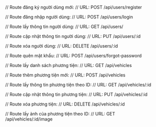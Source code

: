 
// Route đăng ký người dùng mới: 
// URL: POST /api/users/register

// Route đăng nhập người dùng: 
// URL: POST /api/users/login

// Route lấy thông tin người dùng: 
// URL: GET /api/users/

// Route cập nhật thông tin người dùng: 
// URL: PUT /api/users/:id

// Route xóa người dùng: 
// URL: DELETE /api/users/:id

// Route quên mật khẩu: 
// URL: POST /api/users/forgot-password

// Route lấy danh sách phương tiện: 
// URL: GET /api/vehicles

// Route thêm phương tiện mới: 
// URL: POST /api/vehicles

// Route lấy thông tin phương tiện theo ID: 
// URL: GET /api/vehicles/:id

// Route cập nhật thông tin phương tiện: 
// URL: PUT /api/vehicles/:id

// Route xóa phương tiện: 
// URL: DELETE /api/vehicles/:id

// Route lấy ảnh của phương tiện theo ID: 
// URL: GET /api/vehicles/:id/image
